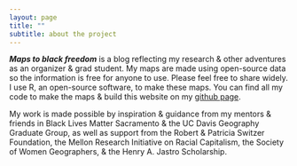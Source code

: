 ```yaml
---
layout: page
title: ""
subtitle: about the project
---
```


***Maps to black freedom*** is a blog reflecting my research & other adventures as an organizer & grad student.  My maps are made using open-source data so the information is free for anyone to use.  Please feel free to share widely.  I use R, an open-source software, to make these maps.  You can find all my code to make the maps & build this website on my [github page](https://github.com/miakd/). 

My work is made possible by inspiration & guidance from my mentors & friends in Black Lives Matter Sacramento & the UC Davis Geography Graduate Group, as well as support from the Robert & Patricia Switzer Foundation, the Mellon Research Initiative on Racial Capitalism, the Society of Women Geographers, & the Henry A. Jastro Scholarship.
